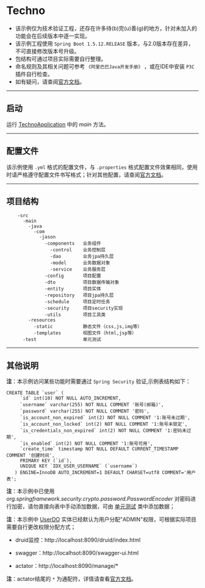# Techno

- 该示例仅为技术验证工程，还存在许多待(b)完(u)善(g)的地方，针对未加入的功能会在后续版本中逐一实现。
- 该示例工程使用 `Spring Boot 1.5.12.RELEASE` 版本，与2.0版本存在差异，不可直接修改版本号升级。
- 包结构可通过项目实际需要自行整理。
- 命名规则及其相关问题可参考 `《阿里巴巴Java开发手册》` ，或在IDE中安装 `P3C` 插件自行检查。
- 如有疑问，请查阅[官方文档](https://docs.spring.io/spring-boot/docs/1.5.12.RELEASE/reference/htmlsingle/)。

---

## 启动

运行 [TechnoApplication](https://github.com/zssjz/techno/blob/master/src/main/java/com/jason/TechnoApplication.java) 中的 _main_ 方法。

---

## 配置文件

该示例使用 `.yml` 格式的配置文件，与 `.properties` 格式配置文件效果相同，使用时请严格遵守配置文件书写格式；针对其他配置，请查阅[官方文档](https://docs.spring.io/spring-boot/docs/1.5.12.RELEASE/reference/htmlsingle/#common-application-properties)。

---

## 项目结构
```
    -src
      -main
        -java
          -com
            -jason
              -components   业务组件
                -control    业务控制层
                -dao        业务jpa持久层
                -model      业务数据对象
                -service    业务服务层
              -config       项目配置
              -dto          项目数据传输对象
              -entity       项目实体
              -repository   项目jpa持久层
              -schedule     项目定时任务
              -security     项目security实现
              -utils        项目工具类
        -resources
          -static           静态文件（css,js,img等）
          -templates        视图文件（html,jsp等）
      -test                 单元测试
```
---

## 其他说明

**注**：本示例访问某些功能时需要通过 `Spring Security` 验证,示例表结构如下：
```
CREATE TABLE `user` (
     `id` int(10) NOT NULL AUTO_INCREMENT,
     `username` varchar(255) NOT NULL COMMENT '账号(邮箱)',
     `password` varchar(255) NOT NULL COMMENT '密码',
     `is_account_non_expired` int(2) NOT NULL COMMENT '1:账号未过期',
     `is_account_non_locked` int(2) NOT NULL COMMENT '1:账号未锁定',
     `is_credentials_non_expired` int(2) NOT NULL COMMENT '1:密码未过期',
     `is_enabled` int(2) NOT NULL COMMENT '1:账号可用',
     `create_time` timestamp NOT NULL DEFAULT CURRENT_TIMESTAMP COMMENT '创建时间',
     PRIMARY KEY (`id`),
     UNIQUE KEY `IDX_USER_USERNAME` (`username`)
   ) ENGINE=InnoDB AUTO_INCREMENT=1 DEFAULT CHARSET=utf8 COMMENT='用户表';
```
**注**：本示例中已使用 _org.springframework.security.crypto.password.PasswordEncoder_ 对密码进行加密，请勿直接向表中手动添加数据，可由 [单元测试](https://github.com/zssjz/techno/blob/master/src/test/java/com/jason/config/dao/UserRepositoryTest.java) 类中添加数据；

**注**：本示例中 [UserDO](https://github.com/zssjz/techno/blob/master/src/main/java/com/jason/entity/UserDO.java) 实体已经默认为用户分配"ADMIN"权限，可根据实际项目需要自行更改权限分配方式；

- druid监控：http://localhost:8090/druid/index.html

- swagger：http://localhsot:8090/swagger-ui.html

- actator：http://localhost:8090/manage/*

**注**：actator结尾的 `*` 为通配符，详情请查看[官方文档](https://docs.spring.io/spring-boot/docs/1.5.12.RELEASE/reference/htmlsingle/#production-ready)。